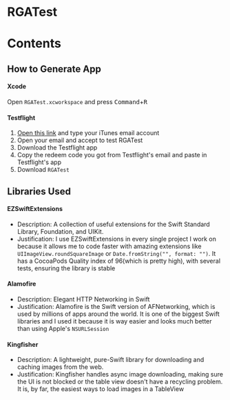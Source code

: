# RGATest

# Contents


## How to Generate App

#### Xcode
Open ```RGATest.xcworkspace``` and press <kbd>Command</kbd>+<kbd>R</kbd>

#### Testflight
1. [Open this link]() and type your iTunes email account
2. Open your email and accept to test RGATest
3. Download the Testflight app
4. Copy the redeem code you got from Testflight's email and paste in Testflight's app
5. Download ```RGATest```

## Libraries Used

#### EZSwiftExtensions
* Description: A collection of useful extensions for the Swift Standard Library, Foundation, and UIKit.
* Justification: I use EZSwiftExtensions in every single project I work on because it allows me to code faster with amazing extensions like ```UIImageView.roundSquareImage``` or ```Date.fromString("", format: "")```. It has a CocoaPods Quality index of 96(which is pretty high), with several tests, ensuring the library is stable

#### Alamofire
* Description: Elegant HTTP Networking in Swift
* Justification: Alamofire is the Swift version of AFNetworking, which is used by millions of apps around the world. It is one of the biggest Swift libraries and I used it because it is way easier and looks much better than using Apple's ```NSURLSession```

#### Kingfisher
* Description: A lightweight, pure-Swift library for downloading and caching images from the web.
* Justification: Kingfisher handles async image downloading, making sure the UI is not blocked or the table view doesn't have a recycling problem. It is, by far, the easiest ways to load images in a TableView
